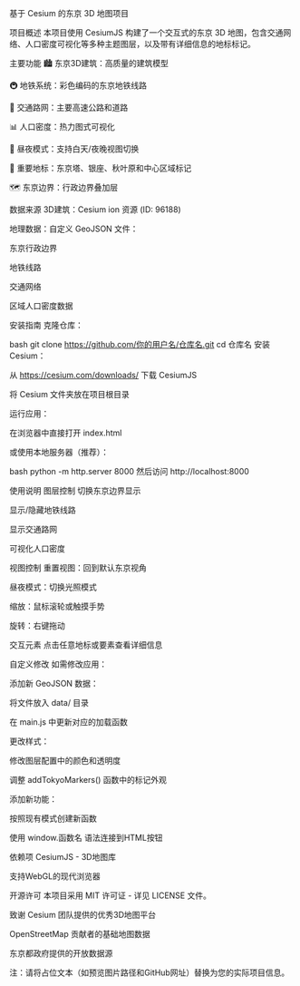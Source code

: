 基于 Cesium 的东京 3D 地图项目

项目概述
本项目使用 CesiumJS 构建了一个交互式的东京 3D 地图，包含交通网络、人口密度可视化等多种主题图层，以及带有详细信息的地标标记。

主要功能
🏙️ 东京3D建筑：高质量的建筑模型

🚇 地铁系统：彩色编码的东京地铁线路

🚗 交通路网：主要高速公路和道路

📊 人口密度：热力图式可视化

🌃 昼夜模式：支持白天/夜晚视图切换

📍 重要地标：东京塔、银座、秋叶原和中心区域标记

🗺️ 东京边界：行政边界叠加层

数据来源
3D建筑：Cesium ion 资源 (ID: 96188)

地理数据：自定义 GeoJSON 文件：

东京行政边界

地铁线路

交通网络

区域人口密度数据

安装指南
克隆仓库：

bash
git clone https://github.com/你的用户名/仓库名.git
cd 仓库名
安装 Cesium：

从 https://cesium.com/downloads/ 下载 CesiumJS

将 Cesium 文件夹放在项目根目录

运行应用：

在浏览器中直接打开 index.html

或使用本地服务器（推荐）：

bash
python -m http.server 8000
然后访问 http://localhost:8000

使用说明
图层控制
切换东京边界显示

显示/隐藏地铁线路

显示交通路网

可视化人口密度

视图控制
重置视图：回到默认东京视角

昼夜模式：切换光照模式

缩放：鼠标滚轮或触摸手势

旋转：右键拖动

交互元素
点击任意地标或要素查看详细信息

自定义修改
如需修改应用：

添加新 GeoJSON 数据：

将文件放入 data/ 目录

在 main.js 中更新对应的加载函数

更改样式：

修改图层配置中的颜色和透明度

调整 addTokyoMarkers() 函数中的标记外观

添加新功能：

按照现有模式创建新函数

使用 window.函数名 语法连接到HTML按钮

依赖项
CesiumJS - 3D地图库

支持WebGL的现代浏览器

开源许可
本项目采用 MIT 许可证 - 详见 LICENSE 文件。

致谢
Cesium 团队提供的优秀3D地图平台

OpenStreetMap 贡献者的基础地图数据

东京都政府提供的开放数据源

注：请将占位文本（如预览图片路径和GitHub网址）替换为您的实际项目信息。

